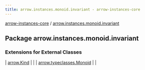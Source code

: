 ```yaml
---
title: arrow.instances.monoid.invariant - arrow-instances-core
---
```


[arrow-instances-core](../index.html) / [arrow.instances.monoid.invariant](./index.html)

## Package arrow.instances.monoid.invariant

### Extensions for External Classes

| [arrow.Kind](arrow.-kind/index.html) |  |
| [arrow.typeclasses.Monoid](arrow.typeclasses.-monoid/index.html) |  |

